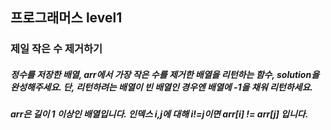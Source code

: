 ## 프로그래머스 level1
### 제일 작은 수 제거하기
##### 정수를 저장한 배열, arr에서 가장 작은 수를 제거한 배열을 리턴하는 함수, solution을 완성해주세요. 단, 리턴하려는 배열이 빈 배열인 경우엔 배열에 -1을 채워 리턴하세요.

##### arr은 길이 1 이상인 배열입니다. 인덱스 i,j에 대해 i!=j이면 arr[i] != arr[j] 입니다.
